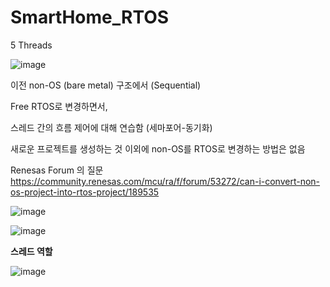 # SmartHome_RTOS
5 Threads  

![image](https://github.com/user-attachments/assets/723d7f88-18cd-4366-810c-2440f6e4de41)  


    
이전 non-OS (bare metal) 구조에서 (Sequential)

Free RTOS로 변경하면서,

스레드 간의 흐름 제어에 대해 연습함 (세마포어-동기화)

새로운 프로젝트를 생성하는 것 이외에 non-OS를 RTOS로 변경하는 방법은 없음  

Renesas Forum 의 질문
https://community.renesas.com/mcu/ra/f/forum/53272/can-i-convert-non-os-project-into-rtos-project/189535  

![image](https://github.com/user-attachments/assets/158e4cb7-3ab5-40d5-9c0a-531348cbb85c)  

![image](https://github.com/user-attachments/assets/d9ecdcaa-651e-4523-b5e0-eb4e825d3509)  



  **스레드 역할**  

  ![image](https://github.com/user-attachments/assets/dbbc3106-01d9-434e-a43a-070088f0f7bb)  

  
